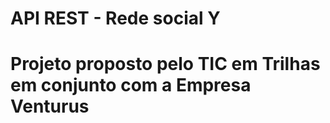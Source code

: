 # API REST - Rede social Y
# Projeto proposto pelo TIC em Trilhas em conjunto com a Empresa Venturus
